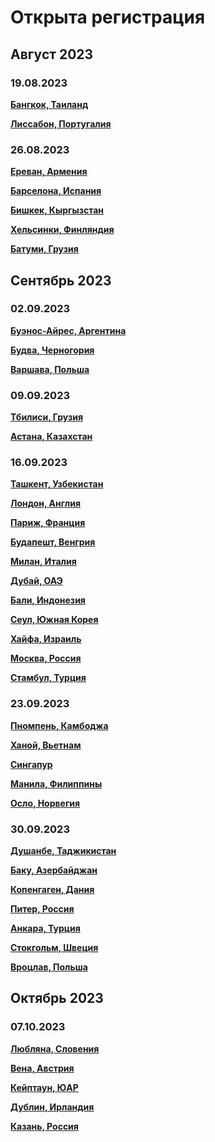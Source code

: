 # Открыта регистрация

## Август 2023

### 19.08.2023

**[Бангкок, Таиланд](/./upcoming-events/Bangkok-19.08.2023.md)**

**[Лиссабон, Португалия](/./upcoming-events/Portugal-19.08.2023.md)**

### 26.08.2023

**[Ереван, Армения](/./upcoming-events/Yerevan-26.08.2023.md)**

**[Барселона, Испания](/./upcoming-events/barcelona-26.08.2023.md)**

**[Бишкек, Кыргызстан](/./upcoming-events/bishkek-26.08.2023.md)**

**[Хельсинки, Финляндия](/./upcoming-events/helsinki-26.08.2023.md)**

**[Батуми, Грузия](/./upcoming-events/Batumi-26.08.2023.md)**

## Сентябрь 2023

### 02.09.2023

**[Буэнос-Айрес, Аргентина](/./upcoming-events/argentina-02.09.2023.md)**

**[Будва, Черногория](/./upcoming-events/montenegro-02.09.2023.md)**

**[Варшава, Польша](/./upcoming-events/warsaw-02.09.2023.md)**

### 09.09.2023

**[Тбилиси, Грузия](/./upcoming-events/tbilisi-16.09.23.md)**

**[Астана, Казахстан](/./upcoming-events/astana-09.09.2023.md)**

### 16.09.2023

**[Ташкент, Узбекистан](/./upcoming-events/tashkent-16.09.2023.md)**

**[Лондон, Англия](/./upcoming-events/London-16.09.2023.md)**

**[Париж, Франция](/./upcoming-events/France-16.09.2023.md)**

**[Будапешт, Венгрия](/./upcoming-events/Hungary-16.09.2023.md)**

**[Милан, Италия](/./upcoming-events/Milan-16.09.2023.md)**

**[Дубай, ОАЭ](/./upcoming-events/Dubai-16.09.2023.md)**

**[Бали, Индонезия](/./upcoming-events/Bali-16.09.2023.md)**

**[Сеул, Южная Корея](/./upcoming-events/Seoul-16.09.2023.md)**

**[Хайфа, Израиль](/./upcoming-events/Israel-16.09.2023.md)**

**[Москва, Россия](https://t.me/moscow_meetup)**

**[Стамбул, Турция](/./upcoming-events/istanbul-16.09.2023.md)**

### 23.09.2023

**[Пномпень, Камбоджа](/./upcoming-events/phnompenh-23.09.2023.md)**

**[Ханой, Вьетнам](/./upcoming-events/vietnam-23.09.2023.md)**

**[Сингапур](/./upcoming-events/singapore-23.09.2023.md)**

**[Манила, Филиппины](/./upcoming-events/maynila-23.09.2023.md)**

**[Осло, Норвегия](/./upcoming-events/oslo-23.09.2023.md)**

### 30.09.2023

**[Душанбе, Таджикистан](/./upcoming-events/dushanbe-30.09.2023.md)**

**[Баку, Азербайджан](/./upcoming-events/baku-30.09.2023.md)**

**[Копенгаген, Дания](/./upcoming-events/copenhagen-30.09.2023.md)**

**[Питер, Россия](/./upcoming-events/saint-petersburg-30.09.2023.md)**

**[Анкара, Турция](/./upcoming-events/ankara-30.09.2023.md)**

**[Стокгольм, Швеция](/./upcoming-events/stockholm-30.09.2023.md)**

**[Вроцлав, Польша](/./upcoming-events/wroclaw-30.09.2023.md)**

## Октябрь 2023

### 07.10.2023

**[Любляна, Словения](/./upcoming-events/ljubljana-07.10.2023.md)**

**[Вена, Австрия](/./upcoming-events/vienna-07.10.2023.md)**

**[Кейптаун, ЮАР](/./upcoming-events/capetown-07.10.2023.md)**

**[Дублин, Ирландия](/./upcoming-events/dublin-07.10.2023.md)**

**[Казань, Россия](https://t.me/meetup_kazan)**
